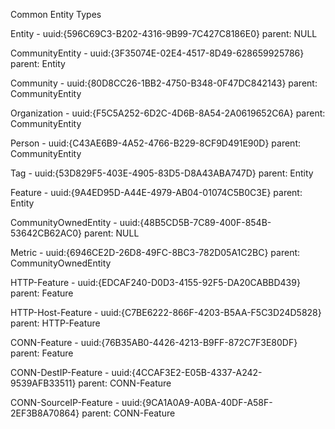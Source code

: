 Common Entity Types

Entity - uuid:{596C69C3-B202-4316-9B99-7C427C8186E0}
    parent: NULL

CommunityEntity - uuid:{3F35074E-02E4-4517-8D49-628659925786}
    parent: Entity

Community - uuid:{80D8CC26-1BB2-4750-B348-0F47DC842143}
    parent: CommunityEntity

Organization - uuid:{F5C5A252-6D2C-4D6B-8A54-2A0619652C6A}
    parent: CommunityEntity

Person - uuid:{C43AE6B9-4A52-4766-B229-8CF9D491E90D}
    parent: CommunityEntity

Tag - uuid:{53D829F5-403E-4905-83D5-D8A43ABA747D}
    parent: Entity

Feature - uuid:{9A4ED95D-A44E-4979-AB04-01074C5B0C3E}
    parent: Entity

CommunityOwnedEntity - uuid:{48B5CD5B-7C89-400F-854B-53642CB62AC0}
    parent: NULL

Metric - uuid:{6946CE2D-26D8-49FC-8BC3-782D05A1C2BC}
    parent: CommunityOwnedEntity


HTTP-Feature - uuid:{EDCAF240-D0D3-4155-92F5-DA20CABBD439}
    parent: Feature
    
HTTP-Host-Feature - uuid:{C7BE6222-866F-4203-B5AA-F5C3D24D5828}
    parent: HTTP-Feature
    
CONN-Feature - uuid:{76B35AB0-4426-4213-B9FF-872C7F3E80DF}
    parent: Feature

CONN-DestIP-Feature - uuid:{4CCAF3E2-E05B-4337-A242-9539AFB33511}
    parent: CONN-Feature

CONN-SourceIP-Feature - uuid:{9CA1A0A9-A0BA-40DF-A58F-2EF3B8A70864}
    parent: CONN-Feature
